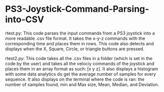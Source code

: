# PS3-Joystick-Command-Parsing-into-CSV
rtest.py: This code parses the input commands from a PS3 joystick into a more readable .csv file format. It takes the x-y-z commands with the corresponding time and places them in rows. This code also detects and displays when the X, Square, Circle, or triangle buttons are pressed.

rtest2.py: This code takes all the .csv files in a folder (which is set in the code by the user) and takes all the velociy commands of the joystick and places them in an array format as such: [x y z]. It also displays a histogram with some data analytics do get the average number of samples for every sequence. It also displays on the terminal where the code is ran: the number of samples found, min and Max size, Mean, Median, and Deviation.
